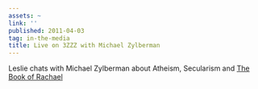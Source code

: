 ```yaml
---
assets: ~
link: ''
published: 2011-04-03
tag: in-the-media
title: Live on 3ZZZ with Michael Zylberman
---
```

Leslie chats with Michael Zylberman about Atheism, Secularism and [The Book of Rachael](http://cannold.com/articles/article/the-book-of-rachael/) 